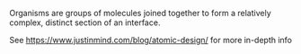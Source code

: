 Organisms are groups of molecules joined together to form a relatively complex, distinct section of an interface.

See https://www.justinmind.com/blog/atomic-design/ for more in-depth info